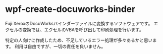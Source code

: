 # wpf-create-docuworks-binder

Fuji XeroxのDocuWorksバインダーファイルに変換するソフトウェアです。
エクセルの変換では、エクセルのVBAを呼び出して印刷処理を行います。

特定の人向けに作成したため、不足しているエラー処理が多々あるかと思います。
利用は自由ですが、一切の責任を負いません。
